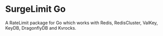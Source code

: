 # SurgeLimit Go

A RateLimit package for Go which works with Redis, RedisCluster, ValKey, KeyDB, DragonflyDB and Kvrocks.
